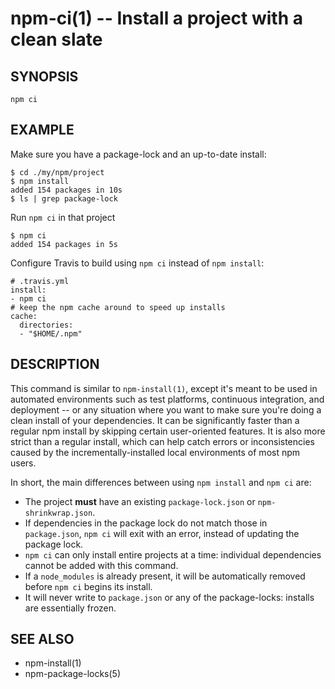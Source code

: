 npm-ci(1) -- Install a project with a clean slate
===================================

## SYNOPSIS

    npm ci

## EXAMPLE

Make sure you have a package-lock and an up-to-date install:

```
$ cd ./my/npm/project
$ npm install
added 154 packages in 10s
$ ls | grep package-lock
```

Run `npm ci` in that project

```
$ npm ci
added 154 packages in 5s
```

Configure Travis to build using `npm ci` instead of `npm install`:

```
# .travis.yml
install:
- npm ci
# keep the npm cache around to speed up installs
cache:
  directories:
  - "$HOME/.npm"
```

## DESCRIPTION

This command is similar to `npm-install(1)`, except it's meant to be used in
automated environments such as test platforms, continuous integration, and
deployment -- or any situation where you want to make sure you're doing a clean
install of your dependencies. It can be significantly faster than a regular npm
install by skipping certain user-oriented features. It is also more strict than
a regular install, which can help catch errors or inconsistencies caused by the
incrementally-installed local environments of most npm users.

In short, the main differences between using `npm install` and `npm ci` are:

* The project **must** have an existing `package-lock.json` or `npm-shrinkwrap.json`.
* If dependencies in the package lock do not match those in `package.json`, `npm ci` will exit with an error, instead of updating the package lock.
* `npm ci` can only install entire projects at a time: individual dependencies cannot be added with this command.
* If a `node_modules` is already present, it will be automatically removed before `npm ci` begins its install.
* It will never write to `package.json` or any of the package-locks: installs are essentially frozen.

## SEE ALSO

* npm-install(1)
* npm-package-locks(5)
